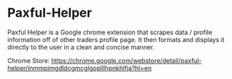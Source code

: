 # Paxful-Helper

Paxful Helper is a Google chrome extension that scrapes data / profile information off of other traders profile page. It then formats and displays it directly to the user in a clean and concise manner.

Chrome Store: https://chrome.google.com/webstore/detail/paxful-helper/inmmpimgdldcgmcglgoplllhpnkhlfja?hl=en
